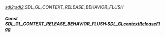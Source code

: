_[sdl2](../../modules/sdl2/sdl2-module.md):[sdl2](../../modules/sdl2/sdl2-module.md).SDL\_GL\_CONTEXT\_RELEASE\_BEHAVIOR\_FLUSH_
##### Const SDL\_GL\_CONTEXT\_RELEASE\_BEHAVIOR\_FLUSH:[SDL_GLcontextReleaseFlag](../../modules/sdl2/sdl2-sdl_glcontextreleaseflag.md)

